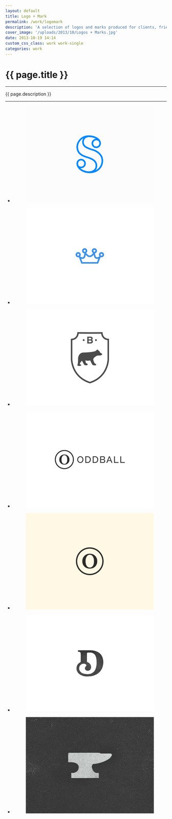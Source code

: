 ```yaml
---
layout: default
title: Logo + Mark
permalink: /work/logomark
description: 'A selection of logos and marks produced for clients, friends and studio projects.'
cover_image: '/uploads/2013/10/Logos + Marks.jpg'
date: 2013-10-19 14:14
custom_css_class: work work-single
categories: work
---
```

<h1>{{ page.title }}</h1>
<hr>
<p class="lead">{{ page.description }}</p>
<hr>
<ul class="small-block-grid-1 large-block-grid-2">
  <li>
    <figure><img src="/uploads/2013/10/s-mark.jpg" alt="S Lettermark"></figure>
  </li>
  <li>
    <figure><img src="/uploads/2013/10/crown-loading.gif" alt="Loading Crown Logo"></figure>
  </li>
  <li>
    <figure><img src="/uploads/2013/10/bear-logo.jpg" alt="Bear Logo"></figure>
  </li>
  <li>
    <figure><img src="/uploads/2013/10/oddball.jpg" alt="Oddball Logo and Mark"></figure>
  </li>
  <li>
    <figure><img src="/uploads/2013/10/oddball-lettermark.gif" alt="Oddball Lettermark"></figure>
  </li>
  <li>
    <figure><img src="/uploads/2013/10/devin-logo.gif" alt="Personal Lettermark"></figure>
  </li>
  <li>
    <figure><img src="/uploads/2013/10/guild-logo.jpg" alt="The Guild logo"></figure>
  </li>
</ul>
